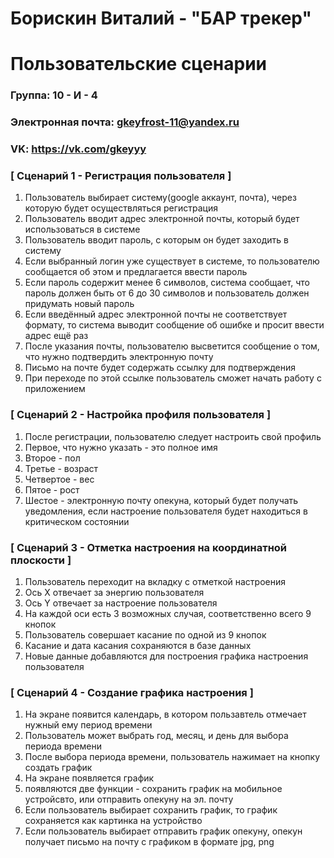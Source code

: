# Борискин Виталий - "БАР трекер"
# Пользовательские сценарии

### Группа: 10 - И - 4
### Электронная почта: gkeyfrost-11@yandex.ru
### VK: https://vk.com/gkeyyy


### [ Сценарий 1 - Регистрация пользователя ]

1. Пользователь выбирает систему(google аккаунт, почта), через которую будет осуществляться регистрация 
2. Пользователь вводит адрес электронной почты, который будет использоваться в системе
3. Пользователь вводит пароль, с которым он будет заходить в систему
4. Если выбранный логин уже существует в системе, то пользователю сообщается об этом и предлагается ввести пароль 
5. Если пароль содержит менее 6 символов, система сообщает, что пароль должен быть от 6 до 30 символов и пользователь должен придумать новый пароль
6. Если введённый адрес электронной почты не соответствует формату, то система выводит сообщение об ошибке и просит ввести адрес ещё раз
7. После указания почты, пользователю высветится сообщение о том, что нужно подтвердить электронную почту
8. Письмо на почте будет содержать ссылку для подтверждения
9. При переходе по этой ссылке пользователь сможет начать работу с приложением


### [ Сценарий 2 - Настройка профиля пользователя ]

1. После регистрации, пользователю следует настроить свой профиль
2. Первое, что нужно указать - это полное имя
3. Второе - пол
4. Третье - возраст
5. Четвертое - вес
6. Пятое - рост
7. Шестое - электронную почту опекуна, который будет получать уведомления, если настроение пользователя будет находиться в критическом состоянии


### [ Сценарий 3 - Отметка настроения на координатной плоскости ]

1. Пользователь переходит на вкладку с отметкой настроения
2. Ось X отвечает за энергию пользователя
3. Ось Y отвечает за настроение пользователя
4. На каждой оси есть 3 возможных случая, соответственно всего 9 кнопок
5. Пользователь совершает касание по одной из 9 кнопок
6. Касание и дата касания сохраняются в базе данных
7. Новые данные добавляются для построения графика настроения пользователя


### [ Сценарий 4 - Создание графика настроения ]

1. На экране появится календарь, в котором пользавтель отмечает нужный ему период времени
2. Пользователь может выбрать год, месяц, и день для выбора периода времени
3. После выбора периода времени, пользователь нажимает на кнопку создать график
4. На экране появляется график
5. появляются две функции - сохранить график на мобильное устройсвто, или отправить опекуну на эл. почту
6. Если пользователь выбирает сохранить график, то график сохраняется как картинка на устройство
7. Если пользователь выбирает отправить график опекуну, опекун получает письмо на почту с графиком в формате jpg, png 




